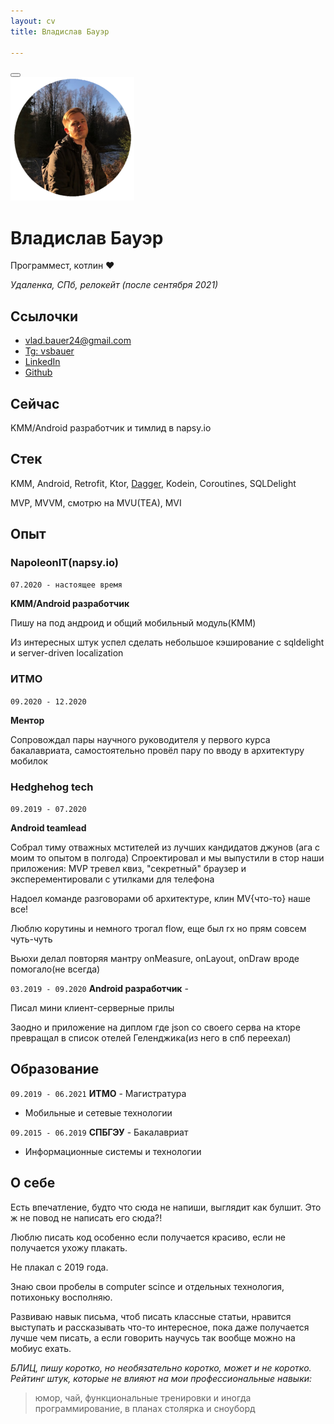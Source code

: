 ```yaml
---
layout: cv
title: Владислав Бауэр

---
```


<div id="print">
    <button class="print-button"><span class="print-icon" onclick="window.print()"></span></button>
</div>

<img alt="Пёс" src="assets/pes.png" style="zoom: 33%;">

# Владислав Бауэр
Программест, котлин :heart:

_Удаленка, СПб, релокейт (после сентября 2021)_

## Ссылочки

- [vlad.bauer24@gmail.com](mailto:vlad.bauer24@gmail.com "Это почта")
- [Tg: vsbauer](https://t.me/vsbauer	"Это телега") 
- [LinkedIn](https://www.linkedin.com/in/vsbauer/	"Это линкедин")
- [Github](https://github.com/vsbauer	"Это гитхаб, там почти нечего смотреть))")

## Сейчас

KMM/Android разработчик и тимлид в napsy.io

## Стек 

KMM, Android, Retrofit, Ktor, [Dagger](https://github.com/vsbauer/LibraryApp "Мои извращения с ним"), Kodein, Coroutines, SQLDelight

MVP, MVVM, смотрю на MVU(TEA), MVI

## Опыт

### NapoleonIT(napsy.io)

`07.2020 - настоящее время`

__KMM/Android разработчик__

Пишу на под андроид и общий мобильный модуль(KMM)

Из интересных штук успел сделать небольшое кэширование с sqldelight и server-driven localization



### ИТМО

`09.2020 - 12.2020`

__Ментор__

Сопровождал пары научного руководителя у первого курса бакалавриата, самостоятельно провёл пару по вводу в архитектуру мобилок



### Hedghehog tech 

`09.2019 - 07.2020`

 __Android teamlead__

Собрал тиму отважных мстителей из лучших кандидатов джунов (ага с моим то опытом в полгода)
Спроектировал и мы выпустили в стор наши приложения: MVP тревел квиз, "секретный" браузер и эксперементировали с утилками для телефона

Надоел команде разговорами об архитектуре, клин MV{что-то} наше все!

Люблю корутины и немного трогал flow, еще был rx но прям совсем чуть-чуть

Вьюхи делал повторяя мантру onMeasure, onLayout, onDraw вроде помогало(не всегда)



`03.2019 - 09.2020`
__Android разработчик__ - 

Писал мини клиент-серверные прилы

Заодно и приложение на диплом где json со своего серва на кторе превращал в список отелей Геленджика(из него в спб переехал)


## Образование

`09.2019 - 06.2021`
__ИТМО__ - Магистратура 

- Мобильные и сетевые технологии

`09.2015 - 06.2019`
__СПБГЭУ__ - Бакалавриат

- Информационные системы и технологии

## О себе

Есть впечатление, будто что сюда не напиши, выглядит как булшит.
Это ж не повод не написать его сюда?!

Люблю писать код особенно если получается красиво, если не получается ухожу плакать.

Не плакал с 2019 года.

Знаю свои пробелы в computer scince и отдельных технология, потихоньку восполняю.

Развиваю навык письма, чтоб писать классные статьи, нравится выступать и рассказывать что-то интересное, пока даже получается лучше чем писать, а если говорить научусь так вообще можно на мобиус ехать.

_БЛИЦ, пишу коротко, но необязательно коротко, может и не коротко. Рейтинг штук, которые не влияют на мои профессиональные навыки:_

> юмор, чай, функциональные тренировки и иногда программирование, в планах столярка и сноуборд

